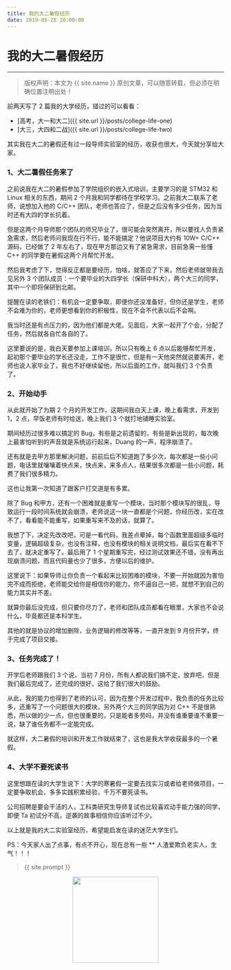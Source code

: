 ```yaml
---
title: 我的大二暑假经历
date: 2019-05-28 20:00:00
---
```

# 我的大二暑假经历
***
> 版权声明：本文为 {{ site.name }} 原创文章，可以随意转载，但必须在明确位置注明出处！


前两天写了 2 篇我的大学经历，错过的可以看看：

- [高考，大一和大二]({{ site.url }}/posts/college-life-one)
- [大三，大四和二战]({{ site.url }}/posts/college-life-two)

其实我在大二的暑假还有过一段导师实验室的经历，收获也很大，今天就分享给大家。

### 1、大二暑假任务来了
之前说我在大二的暑假参加了学院组织的嵌入式培训，主要学习的是 STM32 和 Linux 相关的东西，期间 2 个月我和同学都待在学校学习。之前我大二联系了老师，说想加入他的 C/C++ 团队，老师也答应了，但是之后没有多少任务，因为当时还有大四的学长抗着。

但是这两个月导师那个团队的师兄毕业了，很可能会突然离开，所以要找人负责紧急需求，然后老师问我现在行不行，能不能搞定？他说项目大约有 10W+ C/C++ 源码，已经做了 2 年左右了，现在甲方那边又有了紧急需求，目前急需一些懂 C++ 的同学要在暑假这两个月帮忙开发。

然后我考虑了下，觉得反正都是要经历，怕啥，就答应了下来，然后老师就带我去见另外 3 个团队成员：一个要毕业的大四学长（保研中科大），两个大三的同学，其中一个即将保研到北邮。

提醒在读的老铁们：有机会一定要争取，即便你还没准备好，但你还是学生，老师不会难为你的，老师更想看到你的积极性，现在不会不代表以后不会啊。

我当时还是有点压力的，因为他们都是大佬。见面后，大家一起开了个会，分配了任务，然后就各自忙各自的了。

这里要说的是，我白天要参加上课培训，所以只有晚上 6 点以后能够帮忙开发，起初那个要毕业的学长还没走，工作不是很忙，但是有一天他突然就说要离开，老师也说人家毕业了，我也不好继续留他，所以后面的工作，就叫我们 3 个负责了。

### 2、开始动手
从此就开始了为期 2 个月的开发工作，这期间我白天上课，晚上看需求，开发到 1，2 点，早饭老师有时给送，晚上我们 3 个就打地铺睡实验室。

期间经历过很多难以搞定的 Bug，有些是之前遗留的，有些是新出现的，每次晚上最害怕听到的声音就是系统运行起来，Duang 的一声，程序崩溃了。

还有就是去甲方那里解决问题，前前后后不知道跑了多少次，每次都是一些小问题，电话里就嚷嚷着快点来，快点来，来多点人，结果很多次都是一些小问题，耗费了我们很多精力。

这也让我第一次知道了跟客户打交道是有多累。

除了 Bug 和甲方，还有一个困难就是重写一个模块，当时那个模块写的很乱，导致运行一段时间系统就会崩溃，老师说这一块一直都是个问题，你经历改，实在改不了，看看能不能重写，如果重写来不及的话，就算了。

我想了下，决定先改改吧，可是一看代码，我差点晕掉，每个函数里面超级多临时变量，逻辑超级复杂，也没有注释，也没有模块的相关说明文档，最后实在看不下去了，就决定重写了。最后用了 1 个星期重写完，经过测试效果还不错，没有再出现崩溃问题，而且代码量也少了很多，方便以后的维护。

这里说下：如果导师让你负责一个看起来比较困难的模块，不要一开始就因为害怕完不成而拒绝，老师能交给你是相信你的能力，你不逼自己一把，就想不到自己的能力其实并不差。

就算你最后没完成，但只要你尽力了，老师和团队成员都看在眼里，大家也不会说什么，毕竟都还是本科学生。

其他的就是协议的增加删除，业务逻辑的修改等等，一直开发到 9 月份开学，终于完成了项目交接。

### 3、任务完成了！
开学后老师跟我们 3 个说，当初 7 月份，所有人都说我们搞不定，放弃吧，但是我们最后完成了，还完成的很好，这给了我们很大的鼓励。

从此，我的能力也得到了老师的认可，因为在整个开发过程中，我负责的任务比较多，还重写了一个问题很大的模块，另外两个大三的同学因为对 C++ 不是很熟悉，所以做的少一点，但也很重要的，只是能者多劳吗，并没有谁重要谁不重要一说，缺了谁任务都不一定能完成。

就这样，大二暑假的培训和开发工作就结束了，这也是我大学收获最多的一个暑假。

### 4、大学不要死读书
这里想跟在读的大学生说下：大学的寒暑假一定要去找实习或者给老师做项目，一定要争取机会，多多实践积累经验，千万不要死读书。

公司招聘是要会干活的人，工科类研究生导师复试也比较喜欢动手能力强的同学，即便 Ta 初试分不高，逆袭的故事相信你应该听过不少。

以上就是我的大二实验室经历，希望能启发在读的迷茫大学生们。

PS：今天家人出了点事，有点不开心，现在总有一些 ** 人渣爱欺负老实人，生气！！！
> {{ site.prompt }}

<div  align="center">
<img src="{{ site.url }}/images/wechart.jpg" width = "200" height = "200"/>
